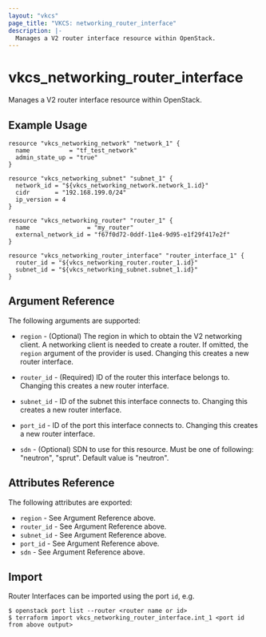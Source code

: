 ```yaml
---
layout: "vkcs"
page_title: "VKCS: networking_router_interface"
description: |-
  Manages a V2 router interface resource within OpenStack.
---
```


# vkcs\_networking\_router\_interface

Manages a V2 router interface resource within OpenStack.

## Example Usage

```hcl
resource "vkcs_networking_network" "network_1" {
  name           = "tf_test_network"
  admin_state_up = "true"
}

resource "vkcs_networking_subnet" "subnet_1" {
  network_id = "${vkcs_networking_network.network_1.id}"
  cidr       = "192.168.199.0/24"
  ip_version = 4
}

resource "vkcs_networking_router" "router_1" {
  name                = "my_router"
  external_network_id = "f67f0d72-0ddf-11e4-9d95-e1f29f417e2f"
}

resource "vkcs_networking_router_interface" "router_interface_1" {
  router_id = "${vkcs_networking_router.router_1.id}"
  subnet_id = "${vkcs_networking_subnet.subnet_1.id}"
}
```

## Argument Reference

The following arguments are supported:

* `region` - (Optional) The region in which to obtain the V2 networking client.
    A networking client is needed to create a router. If omitted, the
    `region` argument of the provider is used. Changing this creates a new
    router interface.

* `router_id` - (Required) ID of the router this interface belongs to. Changing
    this creates a new router interface.

* `subnet_id` - ID of the subnet this interface connects to. Changing
    this creates a new router interface.

* `port_id` - ID of the port this interface connects to. Changing
    this creates a new router interface.

* `sdn` - (Optional) SDN to use for this resource. Must be one of following: "neutron", "sprut". Default value is "neutron".

## Attributes Reference

The following attributes are exported:

* `region` - See Argument Reference above.
* `router_id` - See Argument Reference above.
* `subnet_id` - See Argument Reference above.
* `port_id` - See Argument Reference above.
* `sdn` - See Argument Reference above.

## Import

Router Interfaces can be imported using the port `id`, e.g.

```
$ openstack port list --router <router name or id>
$ terraform import vkcs_networking_router_interface.int_1 <port id from above output>
```
